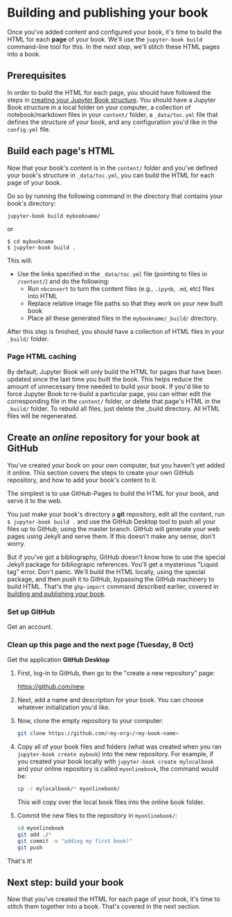 # Building and publishing your book

Once you've added content and configured your book, it's time to
build the HTML for each **page** of your book. We'll use the
`jupyter-book build` command-line tool for this. In the _next step_,
we'll stitch these HTML pages into a book.

## Prerequisites

In order to build the HTML for each page, you should have followed the steps
in [creating your Jupyter Book structure](02_create.html). You should have
a Jupyter Book structure in a local folder on your computer, a collection
of notebook/markdown files in your `content/` folder, a `_data/toc.yml` file
that defines the structure of your book, and any configuration you'd like
in the `config.yml` file.

## Build each page's HTML

Now that your book's content is in the `content/` folder and you've
defined your book's structure in `_data/toc.yml`, you can build
the HTML for each page of your book.

Do so by running the following command in the directory that contains your book's directory:

```
jupyter-book build mybookname/

```
or

```
$ cd mybookname
$ jupyter-book build .

```

This will:

* Use the links specified in the `_data/toc.yml` file (pointing to files in `/content/`) and
  do the following:
  * Run `nbconvert` to turn the content files (e.g., `.ipynb`, `.md`, etc) files into HTML
  * Replace relative image file paths so that they work on your new built book
  * Place all these generated files in the `mybookname/_build/` directory.

After this step is finished, you should have a collection of HTML files in your
`_build/` folder.

### Page HTML caching

By default, Jupyter Book will only build the HTML for pages that have
been updated since the last time you built the book. This helps reduce the
amount of unnecessary time needed to build your book. If you'd like to
force Jupyter Book to re-build a particular page, you can either edit the
corresponding file in the `content/` folder, or delete that page's HTML
in the `_build/` folder. To rebuild all files, just delete the _build directory. All HTML files will be regenerated.

## Create an *online* repository for your book at GitHub

You've created your book on your own computer, but you haven't yet added it
online. This section covers the steps to create your own GitHub repository,
and how to add your book's content to it.



The simplest is to use GitHub-Pages
to build the HTML for your book, and serve it to the web.

You just make your book's directory a **git** repository, edit all the content, run `$ jupyter-book build .`
and use the GitHub Desktop tool to push all your files up to GitHub, using the master branch.  GitHub will generate your web pages using Jekyll and serve them. If this doesn't make any sense, don't worry.

But if you've got a bibliography, GitHub doesn't know how to use the special Jekyll package for bibliograpic references.  You'll get a mysterious "Liquid tag" error.  Don't panic.  We'll build the HTML locally, using the special package, and then push it to GitHub, bypassing the GitHub machinery to build HTML. That's the `ghp-import` command described earlier, covered in [building and publishing your book](04_publish.html).

### Set up GitHub

Get an account.

### Clean up this page and the next page  (Tuesday, 8 Oct)

Get the application **GitHub Desktop**

1. First, log-in to GitHub, then go to the "create a new repository" page:

   https://github.com/new

2. Next, add a name and description for your book. You can choose whatever
   initialization you'd like.

3. Now, clone the empty repository to your computer:

   ```bash
   git clone https://github.com/<my-org>/<my-book-name>
   ```

4. Copy all of your book files and folders (what was created when you ran `jupyter-book create mybook`)
   into the new repository. For example, if you created your book locally with `jupyter-book create mylocalbook`
   and your online repository is called `myonlinebook`, the command would be:

   ```bash
   cp -r mylocalbook/* myonlinebook/
   ```

   This will copy over the local book files into the online book folder.

5. Commit the new files to the repository in `myonlinebook/`:

   ```bash
   cd myonlinebook
   git add ./*
   git commit -m "adding my first book!"
   git push
   ```

That's it!

## Next step: build your book

Now that you've created the HTML for each page of your book, it's time
to stitch them together into a book. That's covered in the next section.

